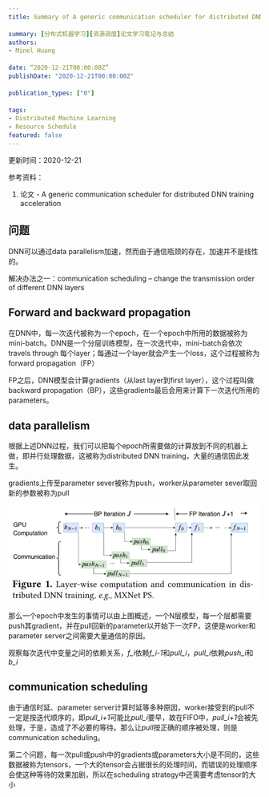 ```yaml
---
title: Summary of A generic communication scheduler for distributed DNN training acceleration

summary: [分布式机器学习][资源调度]论文学习笔记与总结
authors:
- Minel Huang

date: “2020-12-21T00:00:00Z”
publishDate: "2020-12-21T00:00:00Z"

publication_types: ["0"]

tags: 
- Distributed Machine Learning
- Resource Schedule
featured: false
---
```


更新时间：2020-12-21

参考资料：
1. 论文 - A generic communication scheduler for distributed DNN training acceleration

## **问题**

DNN可以通过data parallelism加速，然而由于通信瓶颈的存在，加速并不是线性的。

解决办法之一：communication scheduling – change the transmission order of different DNN layers

## **Forward and backward propagation**

在DNN中，每一次迭代被称为一个epoch，在一个epoch中所用的数据被称为mini-batch。DNN是一个分层训练模型，在一次迭代中，mini-batch会依次travels through 每个layer；每通过一个layer就会产生一个loss，这个过程被称为forward propagation（FP）

FP之后，DNN模型会计算gradients（从last layer到first layer），这个过程叫做backward propagation（BP），这些gradients最后会用来计算下一次迭代所用的parameters。

## **data parallelism**

根据上述DNN过程，我们可以把每个epoch所需要做的计算放到不同的机器上做，即并行处理数据，这被称为distributed DNN training，大量的通信因此发生。

gradients上传至parameter sever被称为push，worker从parameter sever取回新的参数被称为pull

![](./01.png)

那么一个epoch中发生的事情可以由上图概述，一个N层模型，每一个层都需要push其gradient，并在pull回新的parameter以开始下一次FP，这便是worker和parameter server之间需要大量通信的原因。

观察每次迭代中变量之间的依赖关系，*f_i*依赖*f_i-1*和*pull_i*，*pull_i*依赖*push_i*和*b_i*

## **communication scheduling**

由于通信时延、parameter server计算时延等多种原因，worker接受到的pull不一定是按迭代顺序的，即*pull_i+1*可能比*pull_i*要早，故在FIFO中，*pull_i+1*会被先处理，于是，造成了不必要的等待。那么让*pull*按正确的顺序被处理，则是communication scheduling。

第二个问题，每一次pull或push中的gradients或parameters大小是不同的，这些数据被称为tensors，一个大的tensor会占据很长的处理时间，而错误的处理顺序会使这种等待的效果加剧，所以在scheduling strategy中还需要考虑tensor的大小

